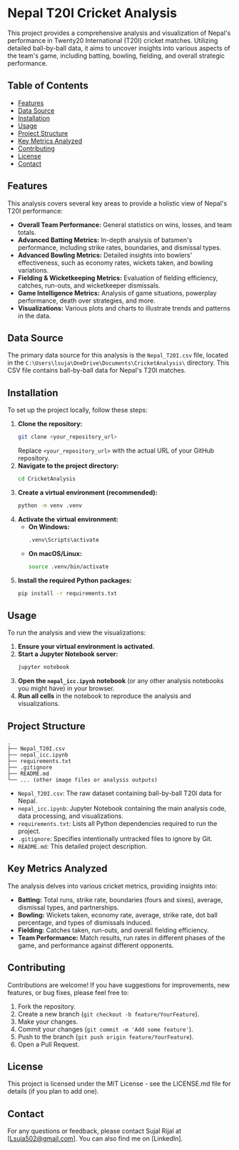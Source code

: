 # Nepal T20I Cricket Analysis

This project provides a comprehensive analysis and visualization of Nepal's performance in Twenty20 International (T20I) cricket matches. Utilizing detailed ball-by-ball data, it aims to uncover insights into various aspects of the team's game, including batting, bowling, fielding, and overall strategic performance.

## Table of Contents
- [Features](#features)
- [Data Source](#data-source)
- [Installation](#installation)
- [Usage](#usage)
- [Project Structure](#project-structure)
- [Key Metrics Analyzed](#key-metrics-analyzed)
- [Contributing](#contributing)
- [License](#license)
- [Contact](#contact)

## Features

This analysis covers several key areas to provide a holistic view of Nepal's T20I performance:

-   **Overall Team Performance:** General statistics on wins, losses, and team totals.
-   **Advanced Batting Metrics:** In-depth analysis of batsmen's performance, including strike rates, boundaries, and dismissal types.
-   **Advanced Bowling Metrics:** Detailed insights into bowlers' effectiveness, such as economy rates, wickets taken, and bowling variations.
-   **Fielding & Wicketkeeping Metrics:** Evaluation of fielding efficiency, catches, run-outs, and wicketkeeper dismissals.
-   **Game Intelligence Metrics:** Analysis of game situations, powerplay performance, death over strategies, and more.
-   **Visualizations:** Various plots and charts to illustrate trends and patterns in the data.

## Data Source

The primary data source for this analysis is the `Nepal_T20I.csv` file, located in the `C:\Users\lsuja\OneDrive\Documents\CricketAnalysis\` directory. This CSV file contains ball-by-ball data for Nepal's T20I matches.

## Installation

To set up the project locally, follow these steps:

1.  **Clone the repository:**
    ```bash
    git clone <your_repository_url>
    ```
    Replace `<your_repository_url>` with the actual URL of your GitHub repository.
2.  **Navigate to the project directory:**
    ```bash
    cd CricketAnalysis
    ```
3.  **Create a virtual environment (recommended):**
    ```bash
    python -m venv .venv
    ```
4.  **Activate the virtual environment:**
    -   **On Windows:**
        ```bash
        .venv\Scripts\activate
        ```
    -   **On macOS/Linux:**
        ```bash
        source .venv/bin/activate
        ```
5.  **Install the required Python packages:**
    ```bash
    pip install -r requirements.txt
    ```

## Usage

To run the analysis and view the visualizations:

1.  **Ensure your virtual environment is activated.**
2.  **Start a Jupyter Notebook server:**
    ```bash
    jupyter notebook
    ```
3.  **Open the `nepal_icc.ipynb` notebook** (or any other analysis notebooks you might have) in your browser.
4.  **Run all cells** in the notebook to reproduce the analysis and visualizations.

## Project Structure

```
.
├── Nepal_T20I.csv
├── nepal_icc.ipynb
├── requirements.txt
├── .gitignore
├── README.md
└── ... (other image files or analysis outputs)
```

-   `Nepal_T20I.csv`: The raw dataset containing ball-by-ball T20I data for Nepal.
-   `nepal_icc.ipynb`: Jupyter Notebook containing the main analysis code, data processing, and visualizations.
-   `requirements.txt`: Lists all Python dependencies required to run the project.
-   `.gitignore`: Specifies intentionally untracked files to ignore by Git.
-   `README.md`: This detailed project description.

## Key Metrics Analyzed

The analysis delves into various cricket metrics, providing insights into:

-   **Batting:** Total runs, strike rate, boundaries (fours and sixes), average, dismissal types, and partnerships.
-   **Bowling:** Wickets taken, economy rate, average, strike rate, dot ball percentage, and types of dismissals induced.
-   **Fielding:** Catches taken, run-outs, and overall fielding efficiency.
-   **Team Performance:** Match results, run rates in different phases of the game, and performance against different opponents.

## Contributing

Contributions are welcome! If you have suggestions for improvements, new features, or bug fixes, please feel free to:

1.  Fork the repository.
2.  Create a new branch (`git checkout -b feature/YourFeature`).
3.  Make your changes.
4.  Commit your changes (`git commit -m 'Add some feature'`).
5.  Push to the branch (`git push origin feature/YourFeature`).
6.  Open a Pull Request.

## License

This project is licensed under the MIT License - see the LICENSE.md file for details (if you plan to add one).

## Contact

For any questions or feedback, please contact Sujal Rijal at [Lsuja502@gmail.com].
You can also find me on [LinkedIn].
